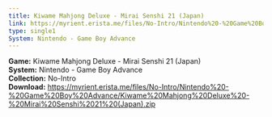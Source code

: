```yaml
---
title: Kiwame Mahjong Deluxe - Mirai Senshi 21 (Japan)
link: https://myrient.erista.me/files/No-Intro/Nintendo%20-%20Game%20Boy%20Advance/Kiwame%20Mahjong%20Deluxe%20-%20Mirai%20Senshi%2021%20(Japan).zip
type: single1
System: Nintendo - Game Boy Advance
---
```

<b>Game:</b> Kiwame Mahjong Deluxe - Mirai Senshi 21 (Japan)<br>
<b>System:</b> Nintendo - Game Boy Advance<br>
<b>Collection:</b> No-Intro<br>
<b>Download:</b> https://myrient.erista.me/files/No-Intro/Nintendo%20-%20Game%20Boy%20Advance/Kiwame%20Mahjong%20Deluxe%20-%20Mirai%20Senshi%2021%20(Japan).zip